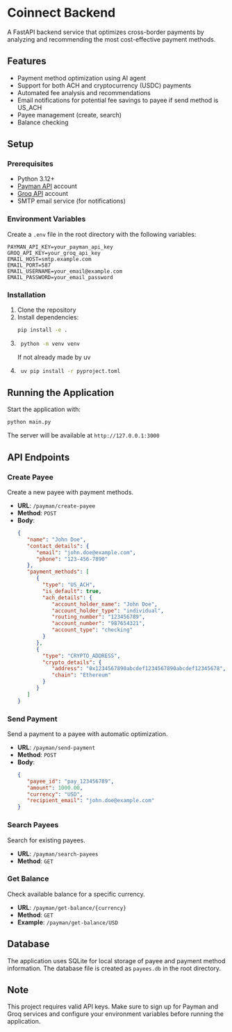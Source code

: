 # Coinnect Backend

A FastAPI backend service that optimizes cross-border payments by analyzing and recommending the most cost-effective payment methods.

## Features

- Payment method optimization using AI agent
- Support for both ACH and cryptocurrency (USDC) payments
- Automated fee analysis and recommendations
- Email notifications for potential fee savings to payee if send method is US_ACH
- Payee management (create, search)
- Balance checking

## Setup

### Prerequisites

- Python 3.12+
- [Payman API](https://paymanai.com/) account
- [Groq API](https://groq.com/) account 
- SMTP email service (for notifications)

### Environment Variables

Create a `.env` file in the root directory with the following variables:

```
PAYMAN_API_KEY=your_payman_api_key
GROQ_API_KEY=your_groq_api_key
EMAIL_HOST=smtp.example.com
EMAIL_PORT=587
EMAIL_USERNAME=your_email@example.com
EMAIL_PASSWORD=your_email_password
```

### Installation

1. Clone the repository
2. Install dependencies:
    ```bash
    pip install -e .
    ```
3. ```bash
    python -m venv venv
    ```
    If not already made by uv
4. ```bash
    uv pip install -r pyproject.toml
    ```

## Running the Application

Start the application with:

```bash
python main.py
```

The server will be available at `http://127.0.0.1:3000`

## API Endpoints

### Create Payee

Create a new payee with payment methods.

- **URL**: `/payman/create-payee`
- **Method**: `POST`
- **Body**:
  ```json
  {
     "name": "John Doe",
     "contact_details": {
        "email": "john.doe@example.com",
        "phone": "123-456-7890"
     },
     "payment_methods": [
        {
          "type": "US_ACH",
          "is_default": true,
          "ach_details": {
             "account_holder_name": "John Doe",
             "account_holder_type": "individual",
             "routing_number": "123456789",
             "account_number": "987654321",
             "account_type": "checking"
          }
        },
        {
          "type": "CRYPTO_ADDRESS",
          "crypto_details": {
             "address": "0x1234567890abcdef1234567890abcdef12345678",
             "chain": "Ethereum"
          }
        }
     ]
  }
  ```

### Send Payment

Send a payment to a payee with automatic optimization.

- **URL**: `/payman/send-payment`
- **Method**: `POST`
- **Body**:
  ```json
  {
     "payee_id": "pay_123456789",
     "amount": 1000.00,
     "currency": "USD",
     "recipient_email": "john.doe@example.com"
  }
  ```

### Search Payees

Search for existing payees.

- **URL**: `/payman/search-payees`
- **Method**: `GET`

### Get Balance

Check available balance for a specific currency.

- **URL**: `/payman/get-balance/{currency}`
- **Method**: `GET`
- **Example**: `/payman/get-balance/USD`

## Database

The application uses SQLite for local storage of payee and payment method information. The database file is created as `payees.db` in the root directory.

## Note

This project requires valid API keys. Make sure to sign up for Payman and Groq services and configure your environment variables before running the application.